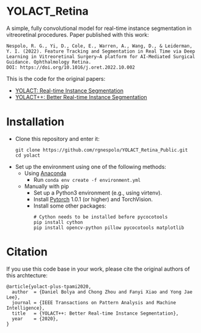 # YOLACT_Retina
A simple, fully convolutional model for real-time instance segmentation in vitreoretinal procedures. 
Paper published with this work:
```
Nespolo, R. G., Yi, D., Cole, E., Warren, A., Wang, D., & Leiderman, Y. I. (2022). Feature Tracking and Segmentation in Real Time via Deep Learning in Vitreoretinal Surgery–A platform for AI-Mediated Surgical Guidance. Ophthalmology Retina.
DOI: https://doi.org/10.1016/j.oret.2022.10.002
```


This is the code for the original papers:
 - [YOLACT: Real-time Instance Segmentation](https://arxiv.org/abs/1904.02689)
 - [YOLACT++: Better Real-time Instance Segmentation](https://arxiv.org/abs/1912.06218)

# Installation
 - Clone this repository and enter it:
   ```Shell
   git clone https://github.com/rgnespolo/YOLACT_Retina_Public.git
   cd yolact
   ```
 - Set up the environment using one of the following methods:
   - Using [Anaconda](https://www.anaconda.com/distribution/)
     - Run `conda env create -f environment.yml`
   - Manually with pip
     - Set up a Python3 environment (e.g., using virtenv).
     - Install [Pytorch](http://pytorch.org/) 1.0.1 (or higher) and TorchVision.
     - Install some other packages:
       ```Shell
       # Cython needs to be installed before pycocotools
       pip install cython
       pip install opencv-python pillow pycocotools matplotlib 
       ```


# Citation
If you use this code base in your work, please cite the original authors of this archtecture:

```
@article{yolact-plus-tpami2020,
  author  = {Daniel Bolya and Chong Zhou and Fanyi Xiao and Yong Jae Lee},
  journal = {IEEE Transactions on Pattern Analysis and Machine Intelligence}, 
  title   = {YOLACT++: Better Real-time Instance Segmentation}, 
  year    = {2020},
}
```
